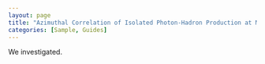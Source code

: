 ```yaml
---
layout: page
title: "Azimuthal Correlation of Isolated Photon-Hadron Production at Mid Rapidity"
categories: [Sample, Guides]
---
```


We investigated.
